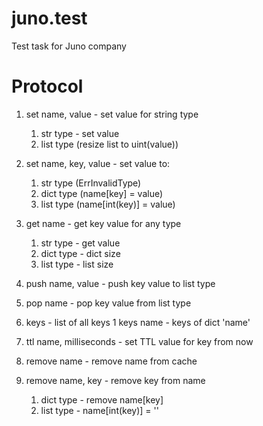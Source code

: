 # juno.test
Test task for Juno company

# Protocol
1. set name, value - set value for string type
	1. str type - set value
	1. list type (resize list to uint(value))

1. set name, key, value - set value to:
	1. str type (ErrInvalidType)
	1. dict type (name[key] = value)
	1. list type (name[int(key)] = value)

1. get name - get key value for any type
	1. str type - get value
	1. dict type - dict size
	1. list type - list size

1. push name, value - push key value to list type

1. pop name - pop key value from list type

1. keys - list of all keys
	1 keys name - keys of dict 'name'

1. ttl name, milliseconds - set TTL value for key from now

1. remove name - remove name from cache

1. remove name, key - remove key from name
	1. dict type - remove name[key]
	1. list type - name[int(key)] = ''
